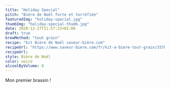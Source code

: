 ```yaml
---
title: "Holiday Special"
pitch: "Bière de Noël forte et torréfiée"
featuredImg: "holiday-special.jpg"
thumbImg: "holiday-special-thumb.jpg"
date: 2020-12-27T11:57:23+01:00
draft: true
brewMethod: "tout grain"
recipe: "kit Bière de Noël saveur-bière.com"
recipeUrl: "https://www.saveur-biere.com/fr/kit-a-biere-tout-grain/33787-recette-biere-noel-recharge-pour-beer-kit-confirme.html"
recipeUrl: 
style: Bière de Noël
color: noire
alcoolByVolume: 8
---
```


Mon premier brassin !